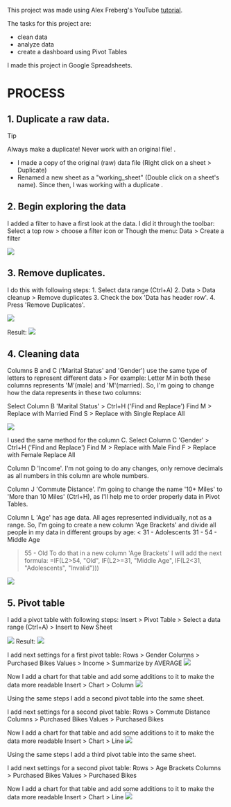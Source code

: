 This project was made using Alex Freberg's YouTube [tutorial](https://www.youtube.com/watch?v=opJgMj1IUrc).

The tasks for this project are:
 - clean data 
 - analyze data
 - create a dashboard using Pivot Tables

 I made this project in Google Spreadsheets.

# PROCESS

 ## 1. Duplicate a raw data.

> [!TIP]
> Always make a duplicate! Never work with an original file! .
 
 - I made a copy of the original (raw) data file 
 (Right click on a sheet > Duplicate) 
 - Renamed a new sheet as a "working_sheet" (Double click on a sheet's name).
 Since then, I was working with a duplicate .

## 2. Begin exploring the data

I added a filter to have a first look at the data.
I did it through the toolbar: Select a top row > choose a filter icon or
Though the menu: Data > Create a filter

![](https://raw.githubusercontent.com/VictoriaStetskevych/projects/refs/heads/main/02_bike_sales_alex_the_analyst/images/02_filter.png)

## 3. Remove duplicates.
I do this with following steps:
    1. Select data range (Ctrl+A)
    2. Data > Data cleanup > Remove duplicates 
    3. Check the box 'Data has header row'.
    4. Press 'Remove Duplicates'.

![](https://raw.githubusercontent.com/VictoriaStetskevych/projects/refs/heads/main/02_bike_sales_alex_the_analyst/images/03_remove_duplicates.png)

Result:
![](https://raw.githubusercontent.com/VictoriaStetskevych/projects/refs/heads/main/02_bike_sales_alex_the_analyst/images/04_remove_duplicates_result.png)

## 4. Cleaning data

Columns B and C ('Marital Status' and 'Gender') use the same type of letters to represent different data >
For example: Letter M in both these columns represents 'M'(male) and 'M'(married).
So, I'm going to change how the data represents in these two columns:

Select Column B 'Marital Status' > Ctrl+H ('Find and Replace')
Find M > Replace with Married
Find S > Replace with Single
Replace All

![](https://raw.githubusercontent.com/VictoriaStetskevych/projects/refs/heads/main/02_bike_sales_alex_the_analyst/images/05_colunm_b.png)

I used the same method for the column C.
Select Column C 'Gender' > Ctrl+H ('Find and Replace')
Find M > Replace with Male
Find F > Replace with Female
Replace All

Column D 'Income'.
I'm not going to do any changes, only remove decimals as all numbers in this column are whole numbers.

Column J 'Commute Distance'.
I'm going to change the name '10+ Miles' to 'More than 10 Miles' (Ctrl+H), as I'll help me to order properly data in Pivot Tables.

Column L 'Age' has age data. 
All ages represented individually, not as a range.
So, I'm going to create a new column 'Age Brackets' and divide all people in my data in different groups by age:
< 31 - Adolescents
31 - 54 - Middle Age
> 55 - Old
To do that in a new column 'Age Brackets' I will add the next formula:
=IF(L2>54, "Old", IF(L2>=31, "Middle Age", IF(L2<31, "Adolescents", "Invalid")))

![](https://raw.githubusercontent.com/VictoriaStetskevych/projects/refs/heads/main/02_bike_sales_alex_the_analyst/images/06_age_brackets.png)

## 5. Pivot table

I add a pivot table with following steps:
Insert > Pivot Table > Select a data range (Ctrl+A) > Insert to New Sheet

![](https://raw.githubusercontent.com/VictoriaStetskevych/projects/refs/heads/main/02_bike_sales_alex_the_analyst/images/07_add_pivot_table.png)
Result:
![](https://raw.githubusercontent.com/VictoriaStetskevych/projects/refs/heads/main/02_bike_sales_alex_the_analyst/images/08_pivot_table.png)


I add next settings for a first pivot table:
Rows > Gender
Columns > Purchased Bikes
Values > Income > Summarize by AVERAGE
![](https://raw.githubusercontent.com/VictoriaStetskevych/projects/refs/heads/main/02_bike_sales_alex_the_analyst/images/09_pivot_table_1.png)

Now I add a chart for that table and add some additions to it to make the data more readable 
Insert > Chart > Column
![](https://raw.githubusercontent.com/VictoriaStetskevych/projects/refs/heads/main/02_bike_sales_alex_the_analyst/images/10_pivot_table_2.png)


Using the same steps I add a second pivot table into the same sheet.

I add next settings for a second pivot table:
Rows > Commute Distance
Columns > Purchased Bikes
Values > Purchased Bikes

Now I add a chart for that table and add some additions to it to make the data more readable 
Insert > Chart > Line
![](https://raw.githubusercontent.com/VictoriaStetskevych/projects/refs/heads/main/02_bike_sales_alex_the_analyst/images/11_pivot_table_3.png)

Using the same steps I add a third pivot table into the same sheet.

I add next settings for a second pivot table:
Rows > Age Brackets
Columns > Purchased Bikes
Values > Purchased Bikes

Now I add a chart for that table and add some additions to it to make the data more readable 
Insert > Chart > Line 
![](https://raw.githubusercontent.com/VictoriaStetskevych/projects/refs/heads/main/02_bike_sales_alex_the_analyst/images/12_pivot_table_4.png)